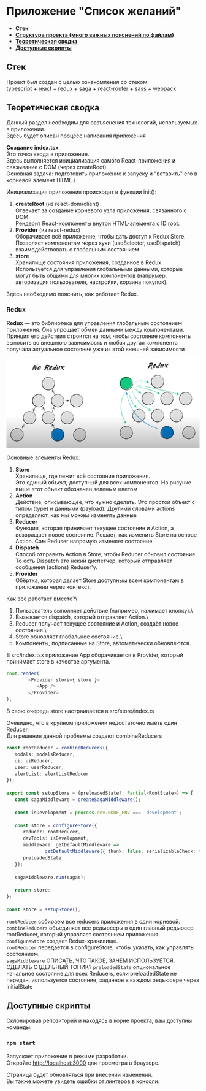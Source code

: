 # Приложение "Список желаний"

- [**Стек**](#stack)
- [**Структура проекта (много важных пояснений по файлам)**](#project_files)
- [**Теоретическая сводка**](#theory)
- [**Доступные скрипты**](#scripts)

<a name="stack"></a>
## Стек

Проект был создан с целью ознакомления со стеком:\
[typescript](https://www.typescriptlang.org/) + [react](https://reactjs.org/) + [redux](https://redux.js.org/) + [saga](https://redux-saga.js.org/) + [react-router](https://reactrouter.com/) + [sass](https://sass-lang.com/) + [webpack](https://webpack.js.org/)

## Теоретическая сводка

Данный раздел необходим для разъяснения технологий, используемых в приложении.\
Здесь будет описан процесс написания приложения

**Создание index.tsx**\
Это точка входа в приложение.\
Здесь выполняется инициализация самого React-приложения и связывание с DOM (через createRoot).\
Основная задача: подготовить приложение к запуску и "вставить" его в корневой элемент HTML.\

Инициализация приложения происходит в функции init():
1. **createRoot** (из react-dom/client)\
   Отвечает за создание корневого узла приложения, связанного с DOM.\
   Рендерит React-компоненты внутри HTML-элемента с ID root.
2. **Provider** (из react-redux)\
   Оборачивает всё приложение, чтобы дать доступ к Redux Store.\
   Позволяет компонентам через хуки (useSelector, useDispatch) взаимодействовать с глобальным состоянием.
3. **store**\
   Хранилище состояния приложения, созданное в Redux.\
   Используется для управления глобальными данными, которые могут быть общими для многих компонентов (например, авторизация пользователя, настройки, корзина покупок).

Здесь необходимо пояснить, как работает Redux.
### Redux
**Redux** — это библиотека для управления глобальным состоянием приложения. Она упрощает обмен данными между компонентами.\
Принцип его действия строится на том, чтобы состояние компоненты выносить во внешнюю зависимость и любая другая компонента получала актуальное состояние уже из этой внешней зависимости

![reduxComponents.png](git/reduxComponents.png)

Основные элементы Redux:
1. **Store**\
   Хранилище, где лежит всё состояние приложения.\
   Это единый объект, доступный для всех компонентов. На рисунке выше этот объект обозначен зеленым цветом
2. **Action**\
   Действие, описывающее, что нужно сделать.
   Это простой объект с типом (type) и данными (payload). Другими словами actions определяют, как мы можем изменять данные
3. **Reducer**\
   Функция, которая принимает текущее состояние и Action, а возвращает новое состояние.
   Решает, как изменить Store на основе Action. Сам Reduser напрямую изменяет состояние
4. **Dispatch**\
   Способ отправить Action в Store, чтобы Reducer обновил состояние.\
   То есть Dispatch это некий диспетчер, который отправляет сообщения (actions) Reduser'у. 
5. **Provider**\
   Обёртка, которая делает Store доступным всем компонентам в приложении через контекст.

Как всё работает вместе?\
1. Пользователь выполняет действие (например, нажимает кнопку).\ 
2. Вызывается dispatch, который отправляет Action.\
3. Reducer получает текущее состояние и Action, создаёт новое состояние.\
4. Store обновляет глобальное состояние.\
5. Компоненты, подписанные на Store, автоматически обновляются.

В src/index.tsx приложение App оборачивается в Provider, который принимает store в качестве аргумента.
```typescript jsx
root.render(
        <Provider store={ store }>
           <App />
        </Provider>
);
```
В свою очередь store настраивается в src/store/index.ts

Очевидно, что в крупном приложении недостаточно иметь один Reducer.\
Для решения данной проблемы создают combineReducers
```typescript
const rootReducer = combineReducers({
   modals: modalsReducer,
   ui: uiReducer,
   user: userReducer,
   alertList: alertListReducer
});

export const setupStore = (preloadedState?: Partial<RootState>) => {
   const sagaMiddleware = createSagaMiddleware();

   const isDevelopment = process.env.NODE_ENV === 'development';

   const store = configureStore({
      reducer: rootReducer,
      devTools: isDevelopment,
      middleware: getDefaultMiddleware =>
              getDefaultMiddleware({ thunk: false, serializableCheck: false }).concat(sagaMiddleware),
      preloadedState
   });

   sagaMiddleware.run(sagas);

   return store;
};

const store = setupStore();
```
`rootReducer` собираем все reducers приложения в один корневой.\
`combineReducers` объединяет все редьюсеры в один главный редьюсер rootReducer, который управляет состоянием приложения.\
`configureStore` создает Redux-хранилище.\
`rootReducer` передается в configureStore, чтобы указать, как управлять состоянием.\
`sagaMiddleware` ОПИСАТЬ, ЧТО ТАКОЕ, ЗАЧЕМ ИСПОЛЬЗУЕТСЯ, СДЕЛАТЬ ОТДЕЛЬНЫЙ ТОПИК?
`preloadedState` опциональное начальное состояние для всех Reducers, если preloadedState не передан, используется состояние, заданное в каждом редьюсере через initialState



## Доступные скрипты

Склонировав репозиторий и находясь в корне проекта, вам доступны команды:

### `npm start`

Запускает приложение в режиме разработки.\
Откройте [http://localhost:3000](http://localhost:3000) для просмотра в браузере.

Страница будет обновляться при внесении изменений.\
Вы также можете увидеть ошибки от линтеров в консоли.